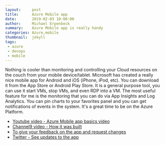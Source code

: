 ```yaml
---
layout:     post
title:      Azure Mobile app
date:       2019-02-03 10:00:00
author:     Michael Erpenbeck
summary:    Azure Mobile app is really handy
categories: Azure,mobile
thumbnail:  jekyll
tags:
 - azure
 - devops
 - mobile
---
```


Nothing is cooler than monitoring and controlling your Cloud resources on the couch from your mobile device/tablet.  Microsoft has created a really nice mobile app for Android and iOS (iPhone, iPod, etc).  You can download it from the App Store or Android Play Store.  It is a general purpose tool, you can use it start VMs, stop VMs, and even RDP into a VM.  The most useful feature for me is the monitoring that you can do via App Insights and Log Analytics.  You can pin charts to your favorites panel and you can get notifications of events in the system.  It's a great time to be on the Azure Platform.

- [Youtube video - Azure Mobile app basics video](https://youtu.be/_KJUlxndlZw)
- [Channel9 video - How it was built](https://youtu.be/7sR98Z0UnPU)
- [To give your feedback on the app and request changes](https://feedback.azure.com/forums/568069-azure-mobile-app)
- [Twitter - See updates to the app](https://twitter.com/AzureApp)